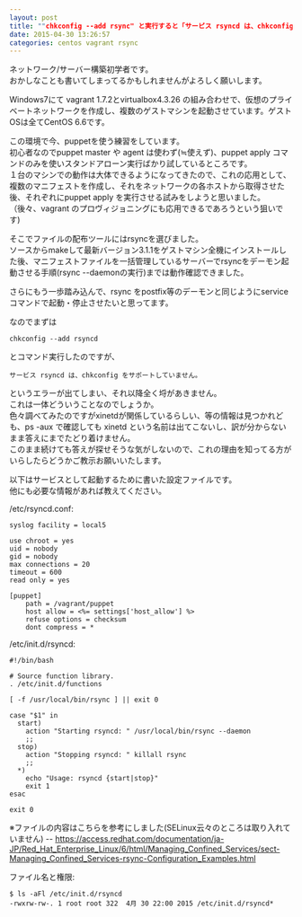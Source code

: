 ```yaml
---
layout: post
title: ""chkconfig --add rsync" と実行すると「サービス rsyncd は、chkconfig をサポートしていません。」とエラーになる"
date: 2015-04-30 13:26:57
categories: centos vagrant rsync
---
```

<p>ネットワーク/サーバー構築初学者です。<br>
おかしなことも書いてしまってるかもしれませんがよろしく願いします。</p>

<p>Windows7にて vagrant 1.7.2とvirtualbox4.3.26 の組み合わせで、仮想のプライベートネットワークを作成し、複数のゲストマシンを起動させています。ゲストOSは全てCentOS 6.6です。</p>

<p>この環境で今、puppetを使う練習をしています。<br>
初心者なのでpuppet master や agent は使わず(≒使えず)、puppet apply コマンドのみを使いスタンドアローン実行ばかり試しているところです。<br>
１台のマシンでの動作は大体できるようになってきたので、これの応用として、複数のマニフェストを作成し、それをネットワークの各ホストから取得させた後、それぞれにpuppet apply を実行させる試みをしようと思いました。<br>
（後々、vagrant のプロヴィジョニングにも応用できるであろうという狙いです)</p>

<p>そこでファイルの配布ツールにはrsyncを選びました。<br>
ソースからmakeして最新バージョン3.1.1をゲストマシン全機にインストールした後、マニフェストファイルを一括管理しているサーバーでrsyncをデーモン起動させる手順(rsync --daemonの実行)までは動作確認できました。</p>

<p>さらにもう一歩踏み込んで、rsync をpostfix等のデーモンと同じようにservice コマンドで起動・停止させたいと思ってます。</p>

<p>なのでまずは</p>

<pre><code>chkconfig --add rsyncd
</code></pre>

<p>とコマンド実行したのですが、</p>

<pre><code>サービス rsyncd は、chkconfig をサポートしていません。
</code></pre>

<p>というエラーが出てしまい、それ以降全く埒があきません。<br>
これは一体どういうことなのでしょうか。<br>
色々調べてみたのですがxinetdが関係しているらしい、等の情報は見つかれども、ps -aux で確認しても xinetd という名前は出てこないし、訳が分からないまま答えにまでたどり着けません。<br>
このまま続けても答えが探せそうな気がしないので、これの理由を知ってる方がいらしたらどうかご教示お願いいたします。</p>

<p>以下はサービスとして起動するために書いた設定ファイルです。<br>
他にも必要な情報があれば教えてください。</p>

<p>/etc/rsyncd.conf:</p>

<pre><code>syslog facility = local5

use chroot = yes
uid = nobody
gid = nobody
max connections = 20
timeout = 600
read only = yes

[puppet]
    path = /vagrant/puppet
    host allow = &lt;%= settings['host_allow'] %&gt;
    refuse options = checksum
    dont compress = *
</code></pre>

<p>/etc/init.d/rsyncd:</p>

<pre><code>#!/bin/bash

# Source function library.
. /etc/init.d/functions

[ -f /usr/local/bin/rsync ] || exit 0

case "$1" in
  start)
    action "Starting rsyncd: " /usr/local/bin/rsync --daemon
    ;;
  stop)
    action "Stopping rsyncd: " killall rsync
    ;;
  *)
    echo "Usage: rsyncd {start|stop}"
    exit 1
esac

exit 0
</code></pre>

<p>※ファイルの内容はこちらを参考にしました(SELinux云々のところは取り入れていません) -- <a href="https://access.redhat.com/documentation/ja-JP/Red_Hat_Enterprise_Linux/6/html/Managing_Confined_Services/sect-Managing_Confined_Services-rsync-Configuration_Examples.html" rel="nofollow">https://access.redhat.com/documentation/ja-JP/Red_Hat_Enterprise_Linux/6/html/Managing_Confined_Services/sect-Managing_Confined_Services-rsync-Configuration_Examples.html</a></p>

<p>ファイル名と権限:</p>

<pre><code>$ ls -aFl /etc/init.d/rsyncd
-rwxrw-rw-. 1 root root 322  4月 30 22:00 2015 /etc/init.d/rsyncd*
</code></pre>
